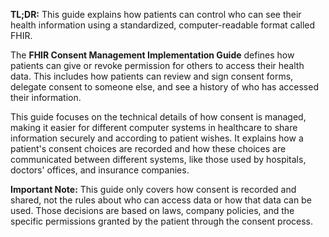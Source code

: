 **TL;DR:** This guide explains how patients can control who can see their health information using a standardized, computer-readable format called FHIR. 

The **FHIR Consent Management Implementation Guide** defines how patients can give or revoke permission for others to access their health data. This includes how patients can review and sign consent forms, delegate consent to someone else, and see a history of who has accessed their information. 

This guide focuses on the technical details of how consent is managed, making it easier for different computer systems in healthcare to share information securely and according to patient wishes. It explains how a patient's consent choices are recorded and how these choices are communicated between different systems, like those used by hospitals, doctors' offices, and insurance companies.

**Important Note:** This guide only covers how consent is recorded and shared, not the rules about who can access data or how that data can be used. Those decisions are based on laws, company policies, and the specific permissions granted by the patient through the consent process. 
